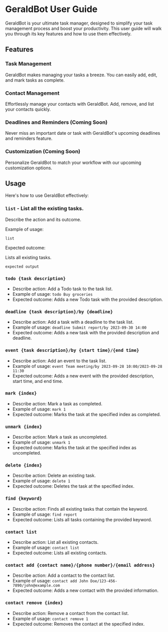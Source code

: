 # GeraldBot User Guide
GeraldBot is your ultimate task manager, designed to simplify your task management process and boost your productivity. This user guide will walk you through its key features and how to use them effectively.

## Features

### Task Management
GeraldBot makes managing your tasks a breeze. You can easily add, edit, and mark tasks as complete.

### Contact Management
Effortlessly manage your contacts with GeraldBot. Add, remove, and list your contacts quickly.

### Deadlines and Reminders (Coming Soon)
Never miss an important date or task with GeraldBot's upcoming deadlines and reminders feature.

### Customization (Coming Soon)
Personalize GeraldBot to match your workflow with our upcoming customization options.

## Usage
Here's how to use GeraldBot effectively:

### `list` - List all the existing tasks.

Describe the action and its outcome.

Example of usage: 

`list`

Expected outcome:

Lists all existing tasks.

```
expected output
```
### `todo {task description}` 

- Describe action: Add a Todo task to the task list.
- Example of usage: `todo Buy groceries`
- Expected outcome: Adds a new Todo task with the provided description.

### `deadline {task description}/by {deadline}` 

- Describe action: Add a task with a deadline to the task list.
- Example of usage: `deadline Submit report/by 2023-09-30 14:00`
- Expected outcome: Adds a new task with the provided description and deadline.

### `event {task description}/by {start time}/{end time}` 

- Describe action: Add an event to the task list.
- Example of usage: `event Team meeting/by 2023-09-28 10:00/2023-09-28 11:30`
- Expected outcome: Adds a new event with the provided description, start time, and end time.

### `mark {index}` 

- Describe action: Mark a task as completed.
- Example of usage: `mark 1`
- Expected outcome: Marks the task at the specified index as completed.

### `unmark {index}` 

- Describe action: Mark a task as uncompleted.
- Example of usage: `unmark 1`
- Expected outcome: Marks the task at the specified index as uncompleted.

### `delete {index}` 

- Describe action: Delete an existing task.
- Example of usage: `delete 1`
- Expected outcome: Deletes the task at the specified index.

### `find {keyword}` 

- Describe action: Finds all existing tasks that contain the keyword.
- Example of usage: `find report`
- Expected outcome: Lists all tasks containing the provided keyword.

### `contact list` 

- Describe action: List all existing contacts.
- Example of usage: `contact list`
- Expected outcome: Lists all existing contacts.

### `contact add {contact name}/{phone number}/{email address}` 

- Describe action: Add a contact to the contact list.
- Example of usage: `contact add John Doe/123-456-7890/john@example.com`
- Expected outcome: Adds a new contact with the provided information.

### `contact remove {index}` 

- Describe action: Remove a contact from the contact list.
- Example of usage: `contact remove 1`
- Expected outcome: Removes the contact at the specified index.